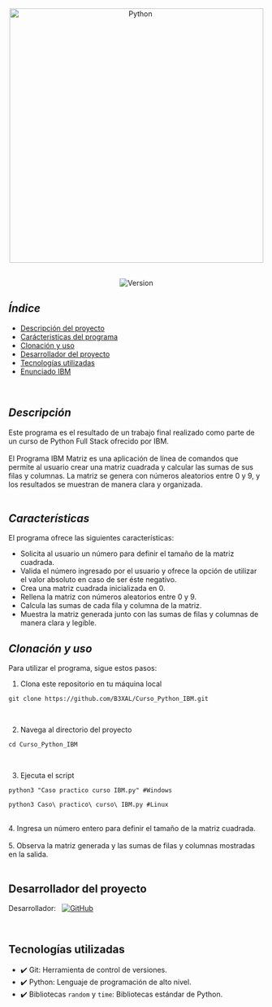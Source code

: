 <div align="center">
  <img src="https://media2.giphy.com/media/coxQHKASG60HrHtvkt/giphy.gif?cid=ecf05e47cv2xomaowutbibs8uuweswms8qj6xwqmnuu7yxj6&ep=v1_gifs_search&rid=giphy.gif&ct=g" alt="Python" width="500">
</div>
<br>
<p align="center">
  <img src="https://img.shields.io/badge/Version-1.0-green.svg" alt="Version">
</p>

## ***Índice***

* [Descripción del proyecto](#descripción)
* [Carácteristicas del programa](#características)
* [Clonación y uso](#clonación-y-uso)
* [Desarrollador del proyecto](#desarrollador-del-proyecto)
* [Tecnologías utilizadas](#tecnologías-utilizadas)
* [Enunciado IBM](./Enunciado.md)


<br>

## ***Descripción***

Este programa es el resultado de un trabajo final realizado como parte de un curso de Python Full Stack ofrecido por IBM.
<br>
<br>
El Programa IBM Matriz es una aplicación de línea de comandos que permite al usuario crear una matriz cuadrada y calcular las sumas de sus filas y columnas. La matriz se genera con números aleatorios entre 0 y 9, y los resultados se muestran de manera clara y organizada.
<br>
<br>

## ***Características***
El programa ofrece las siguientes características:

- Solicita al usuario un número para definir el tamaño de la matriz cuadrada.
- Valida el número ingresado por el usuario y ofrece la opción de utilizar el valor absoluto en caso de ser éste negativo.
- Crea una matriz cuadrada inicializada en 0.
- Rellena la matriz con números aleatorios entre 0 y 9.
- Calcula las sumas de cada fila y columna de la matriz.
- Muestra la matriz generada junto con las sumas de filas y columnas de manera clara y legible.


## ***Clonación y uso***

Para utilizar el programa, sigue estos pasos:

1. Clona este repositorio en tu máquina local
```shell
git clone https://github.com/B3XAL/Curso_Python_IBM.git
 ```
 <br>
 
2. Navega al directorio del proyecto
```shell
cd Curso_Python_IBM
```
<br>

3. Ejecuta el script
```shell
python3 "Caso practico curso IBM.py" #Windows
 ```
```shell
python3 Caso\ practico\ curso\ IBM.py #Linux
 ```
 <br>
4. Ingresa un número entero para definir el tamaño de la matriz cuadrada.
<br>
<br>
5. Observa la matriz generada y las sumas de filas y columnas mostradas en la salida.
<br>
<br>

## Desarrollador del proyecto

Desarrollador: &nbsp;  [![GitHub](https://img.shields.io/badge/GitHub-B3XAL-red?style=plastic&logo=github)](https://github.com/B3XAL)

<br>

## Tecnologías utilizadas

- ✔️ Git: Herramienta de control de versiones.
- ✔️ Python: Lenguaje de programación de alto nivel. 
- ✔️ Bibliotecas `random` y `time`: Bibliotecas estándar de Python.
<br>




